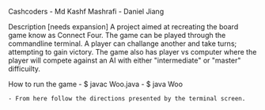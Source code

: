 Cashcoders
    - Md Kashf Mashrafi
    - Daniel Jiang

Description [needs expansion]
    A project aimed at recreating the board game know as Connect Four. 
    The game can be played through the commandline terminal.
    A player can challange another and take turns; attempting to gain victory.
    The game also has player vs computer where the player will compete against
    an AI with either "intermediate" or "master" difficuilty. 
    

How to run the game
    - $ javac Woo.java
    - $ java Woo
    
    - From here follow the directions presented by the terminal screen. 
